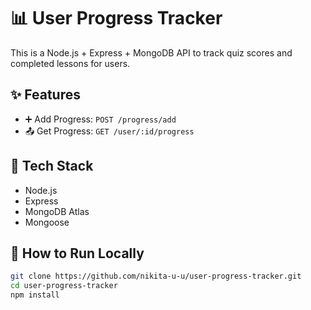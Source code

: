 # 📊 User Progress Tracker

This is a Node.js + Express + MongoDB API to track quiz scores and completed lessons for users.

## ✨ Features

- ➕ Add Progress: `POST /progress/add`
- 📤 Get Progress: `GET /user/:id/progress`

## 🧰 Tech Stack

- Node.js
- Express
- MongoDB Atlas
- Mongoose

## 🚀 How to Run Locally

```bash
git clone https://github.com/nikita-u-u/user-progress-tracker.git
cd user-progress-tracker
npm install
